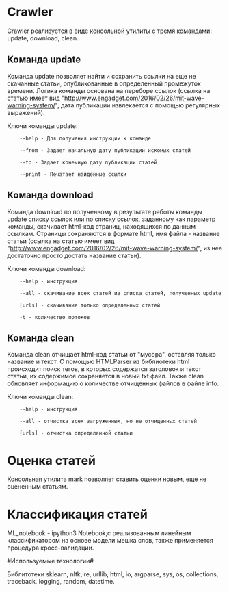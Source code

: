 # Crawler

Crawler реализуется в виде консольной утилиты с тремя командами: update, download, clean.

## Команда update

Команда update позволяет найти и сохранить ссылки на еще не скачанные статьи, опубликованные в определенный промежуток времени. Логика команды основана на переборе ссылок (ссылка на статью имеет вид "http://www.engadget.com/2016/02/26/mit-wave-warning-system/", дата публикации извлекается с помощью регулярных выражений). 

Ключи команды update:

        --help - Для получения инструкции к команде

        --from - Задает начальную дату публикации искомых статей

        --to - Задает конечную дату публикации статей

        --print - Печатает найденные ссылки

## Команда download

Команда download по полученному в результате работы команды update списку ссылок или по списку ссылок, заданному как параметр команды, скачивает html-код страниц, находящихся по данным ссылкам. Страницы сохраняются в формате html, имя файла - название статьи (ссылка на статью имеет вид "http://www.engadget.com/2016/02/26/mit-wave-warning-system/", из нее достаточно просто достать название статьи).

Ключи команды download:

        --help - инструкция

        --all - скачивание всех статей из списка статей, полученных update

        [urls] - скачивание только определенных статей

        -t - количество потоков

## Команда clean

Команда clean отчищает html-код статьи от "мусора", оставляя только название и текст. С помощью HTMLParser из библиотеки html происходит поиск тегов, в которых содержатся заголовок и текст статьи, их содержимое сохраняется в новый txt файл. Также clean обновляет информацию о количестве отчищенных файлов в файле info.

Ключи команды clean:

        --help - инструкция

        --all - отчистка всех загруженных, но не отчищенных статей

        [urls] - отчистка определенной статьи


# Оценка статей

Консольная утилита mark позволяет ставить оценки новым, еще не оцененным статьям.

# Классификация статей

ML_notebook - ipython3 Notebook,с реализованным линейным классификатором на основе модели мешка слов, также применяется процедура кросс-валидации.

#Используемые технологии#

Библитотеки sklearn, nltk, re, urllib, html, io, argparse, sys, os, collections, traceback, logging, random, datetime.
